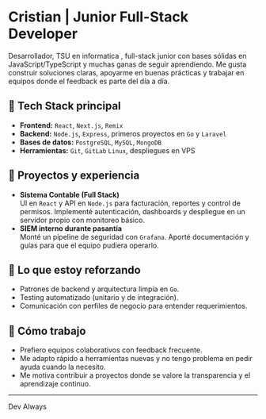 # Cristian | Junior Full-Stack Developer

Desarrollador, TSU en informatica , full-stack junior con bases sólidas en JavaScript/TypeScript y muchas ganas de seguir aprendiendo. Me gusta construir soluciones claras, apoyarme en buenas prácticas y trabajar en equipos donde el feedback es parte del día a día.

## 🧰 Tech Stack principal
- **Frontend:** `React`, `Next.js`, `Remix`
- **Backend:** `Node.js`, `Express`, primeros proyectos en `Go` y `Laravel`
- **Bases de datos:** `PostgreSQL`, `MySQL`, `MongoDB`
- **Herramientas:** `Git`, `GitLab` `Linux`, despliegues en VPS

## 🚀 Proyectos y experiencia
- **Sistema Contable (Full Stack)**  
  UI en `React` y API en `Node.js` para facturación, reportes y control de permisos. Implementé autenticación, dashboards y despliegue en un servidor propio con monitoreo básico.
- **SIEM interno durante pasantía**  
  Monté un pipeline de seguridad con `Grafana`. Aporté documentación y guías para que el equipo pudiera operarlo.

## 📘 Lo que estoy reforzando
- Patrones de backend y arquitectura limpia en `Go`.
- Testing automatizado (unitario y de integración).
- Comunicación con perfiles de negocio para entender requerimientos.

## 🤝 Cómo trabajo
- Prefiero equipos colaborativos con feedback frecuente.
- Me adapto rápido a herramientas nuevas y no tengo problema en pedir ayuda cuando la necesito.
- Me motiva contribuir a proyectos donde se valore la transparencia y el aprendizaje continuo.

---

Dev Always
